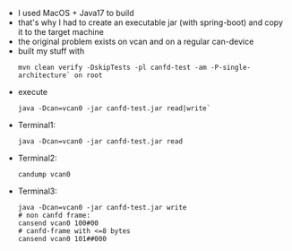 * I used MacOS + Java17 to build
* that's why I had to create an executable jar (with spring-boot) and copy it to the target machine
* the original problem exists on vcan and on a regular can-device
* built my stuff with 
  ```
  mvn clean verify -DskipTests -pl canfd-test -am -P-single-architecture` on root
  ```
* execute
  ```
  java -Dcan=vcan0 -jar canfd-test.jar read|write`
  ```
* Terminal1: 
  ```
  java -Dcan=vcan0 -jar canfd-test.jar read
  ```
* Terminal2: 
  ```
  candump vcan0
  ```
* Terminal3:
  ```
  java -Dcan=vcan0 -jar canfd-test.jar write
  # non canfd frame: 
  cansend vcan0 100#00
  # canfd-frame with <=8 bytes 
  cansend vcan0 101##000
  ```
